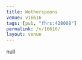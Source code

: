 ```yaml
---
title: Wetherspoons
venue: v16616
tags: [pub, "fhrs:428008"]
permalink: /v/16616/
layout: venue
---
```

null